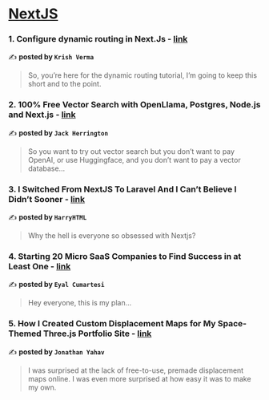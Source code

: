 
<h1><a href=https://medium.com/tag/nextjs/recommended target="_blank" rel="noopener noreferrer">NextJS</a></h1>
<h3>1. Configure dynamic routing in Next.Js - <a href="https://medium.com/@krishverma2004/configure-dynamic-routing-in-next-js-ba148b64def2" target="_blank" rel="noopener noreferrer">link</a></h3>

✍️ **posted by `Krish Verma`**

<blockquote>So, you’re here for the dynamic routing tutorial, I’m going to keep this short and to the point.</blockquote>

<h3>2. 100% Free Vector Search with OpenLlama, Postgres, Node.js and Next.js - <a href="https://medium.com/javascript-in-plain-english/100-free-vector-search-with-openllama-postgres-nodejs-and-nextjs-e496856766f7" target="_blank" rel="noopener noreferrer">link</a></h3>

✍️ **posted by `Jack Herrington`**

<blockquote>So you want to try out vector search but you don’t want to pay OpenAI, or use Huggingface, and you don’t want to pay a vector database…</blockquote>

<h3>3. I Switched From NextJS To Laravel And I Can’t Believe I Didn’t Sooner - <a href="https://medium.com/@hhartleyjs/i-switched-from-nextjs-to-laravel-and-i-cant-believe-i-didn-t-sooner-f906e643c75c" target="_blank" rel="noopener noreferrer">link</a></h3>

✍️ **posted by `HarryHTML`**

<blockquote>Why the hell is everyone so obsessed with Nextjs?</blockquote>

<h3>4. Starting 20 Micro SaaS Companies to Find Success in at Least One - <a href="https://medium.com/@eyalcumartesi/starting-20-micro-saas-companies-to-find-success-in-at-least-one-ce2bdb92dd49" target="_blank" rel="noopener noreferrer">link</a></h3>

✍️ **posted by `Eyal Cumartesi`**

<blockquote>Hey everyone, this is my plan…</blockquote>

<h3>5. How I Created Custom Displacement Maps for My Space-Themed Three.js Portfolio Site - <a href="https://medium.com/javascript-in-plain-english/how-i-created-custom-displacement-maps-for-my-space-themed-three-js-portfolio-site-642b52700941" target="_blank" rel="noopener noreferrer">link</a></h3>

✍️ **posted by `Jonathan Yahav`**

<blockquote>I was surprised at the lack of free-to-use, premade displacement maps online. I was even more surprised at how easy it was to make my own.</blockquote>

